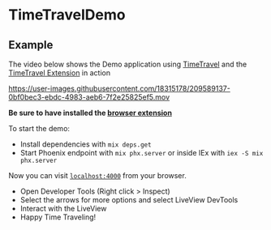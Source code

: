 # TimeTravelDemo

## Example

The video below shows the Demo application using [TimeTravel](https://github.com/JohnnyCurran/TimeTravel) and the [TimeTravel Extension](https://github.com/JohnnyCurran/LiveViewTimeTravelExtension) in action

https://user-images.githubusercontent.com/18315178/209589137-0bf0bec3-ebdc-4983-aeb6-7f2e25825ef5.mov

**Be sure to have installed the [browser extension](https://github.com/JohnnyCurran/LiveViewTimeTravelExtension)**

To start the demo:

  * Install dependencies with `mix deps.get`
  * Start Phoenix endpoint with `mix phx.server` or inside IEx with `iex -S mix phx.server`

Now you can visit [`localhost:4000`](http://localhost:4000) from your browser.

- Open Developer Tools (Right click > Inspect)
- Select the arrows for more options and select LiveView DevTools
- Interact with the LiveView
- Happy Time Traveling!
